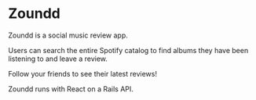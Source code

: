 # Zoundd

Zoundd is a social music review app.

Users can search the entire Spotify catalog to find albums they have been listening to and leave a review.

Follow your friends to see their latest reviews!

Zoundd runs with React on a Rails API.
